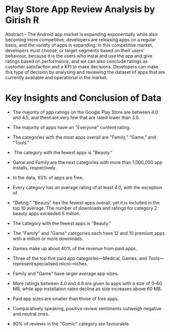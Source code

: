 # Play Store App Review Analysis by Girish R
Abstract:-
The Android app market is expanding exponentially while also becoming more competitive; developers are releasing apps on a regular basis, and the variety of apps is expanding.
In this competitive market, developers must choose, or target segments based on their users' behaviour, because it is the users who instal and use the app and give ratings based on performance, and we can also conclude ratings as customer satisfaction and a KPI to make decisions.
Developers can make this type of decision by analysing and reviewing the dataset of apps that are currently available and operational in the market.



# Key Insights and Conclusion of Data

*  The majority of app ratings on the Google Play Store are between 4.0 and 4.5, and there are very few that are rated lower than 3.0.
*  The majority of apps have an "Everyone" content rating.
*  The categories with the most apps overall are "Family," "Game," and "Tools."
*   The category with the fewest apps is "Beauty."
*   Game and Family are the next categories with more than 1,000,000 app installs, respectively.
*  In the data, 93% of apps are free.
*  Every category has an average rating of at least 4.0, with the exception of
*  "Dating." "Beauty" has the fewest apps overall, yet it is included in the top 10 average. The number of downloads and ratings for category 2 beauty apps exceeded 5 million.
*  The category with the fewest apps is "Beauty."

*  The "Family" and "Game" categories each have 12 and 10 premium apps with a million or more downloads.

*  Games make up about 40% of the revenue from paid apps.

*  Three of the top five paid app categories—Medical, Games, and Tools—represent specialised micro-niches.

*  Family and "Game" have larger average app sizes.
*  More ratings between 4.0 and 4.8 are given to apps with a size of 0–60 MB, while app installation rates decline as size increases above 60 MB.


*  Paid app sizes are smaller than those of free apps.


*  Comparatively speaking, positive review sentiments outweigh negative and neutral ones.


*  90% of reviews in the "Comic" category are favourable.
